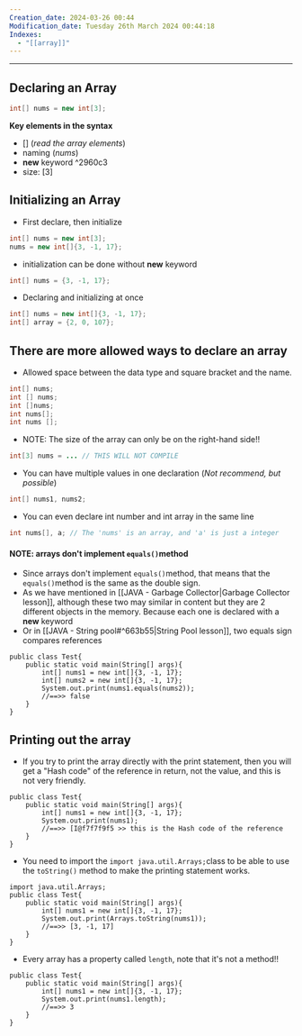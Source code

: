 ```yaml
---
Creation_date: 2024-03-26 00:44
Modification_date: Tuesday 26th March 2024 00:44:18
Indexes:
  - "[[array]]"
---
```


----

## Declaring an Array

```java
int[] nums = new int[3];
```

**Key elements in the syntax**
- [] (*read the array elements*)
- naming (*nums*)
- **new** keyword ^2960c3
- size: \[3]

## Initializing an Array

- First declare, then initialize
```java
int[] nums = new int[3];
nums = new int[]{3, -1, 17};
```

- initialization can be done without **new** keyword
```java
int[] nums = {3, -1, 17};
```

- Declaring and initializing at once
```java
int[] nums = new int[]{3, -1, 17};
int[] array = {2, 0, 107};
```

## There are more allowed ways to declare an array
- Allowed space between the data type and square bracket and the name.
```java
int[] nums;
int [] nums;
int []nums;
int nums[];
int nums [];
```

- NOTE: The size of the array can only be on the right-hand side!!
```java
int[3] nums = ... // THIS WILL NOT COMPILE
```

- You can have multiple values in one declaration (*Not recommend, but possible*)
```java
int[] nums1, nums2;
```

- You can even declare int number and int array in the same line
```java
int nums[], a; // The 'nums' is an array, and 'a' is just a integer
```

#### NOTE: arrays don't implement `equals()`method
- Since arrays don't implement `equals()`method, that means that the `equals()`method is the same as the double sign. 
- As we have mentioned in [[JAVA - Garbage Collector|Garbage Collector lesson]], although these two may similar in content but they are 2 different objects in the memory. Because each one is declared with a **new** keyword
- Or in [[JAVA - String pool#^663b55|String Pool lesson]], two equals sign compares references
```run-java
public class Test{
	public static void main(String[] args){
		int[] nums1 = new int[]{3, -1, 17};
		int[] nums2 = new int[]{3, -1, 17};
		System.out.print(nums1.equals(nums2));
		//==>> false
	}
}
```

## Printing out the array

- If you try to print the array directly with the print statement, then you will get a "Hash code" of the reference in return, not the value, and this is not very friendly.
```run-java
public class Test{
	public static void main(String[] args){
		int[] nums1 = new int[]{3, -1, 17};
		System.out.print(nums1);
		//==>> [I@f7f7f9f5 >> this is the Hash code of the reference
	}
}
```

- You need to import the `import java.util.Arrays;`class to be able to use the `toString()` method to make the printing statement works.
```run-java
import java.util.Arrays;
public class Test{
	public static void main(String[] args){
		int[] nums1 = new int[]{3, -1, 17};
		System.out.print(Arrays.toString(nums1));
		//==>> [3, -1, 17]
	}
}
```

- Every array has a property called `length`, note that it's not a method!!
```run-java
public class Test{
	public static void main(String[] args){
		int[] nums1 = new int[]{3, -1, 17};
		System.out.print(nums1.length);
		//==>> 3
	}
}
```


